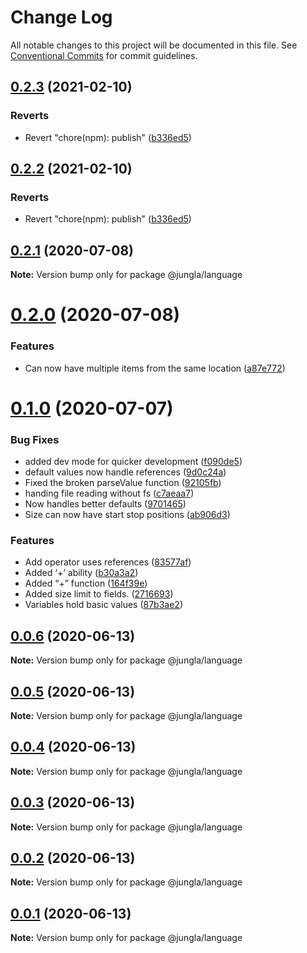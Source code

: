 # Change Log

All notable changes to this project will be documented in this file.
See [Conventional Commits](https://conventionalcommits.org) for commit guidelines.

## [0.2.3](https://github.com/crazywolf132/Jungla/compare/@jungla/language@0.2.2...@jungla/language@0.2.3) (2021-02-10)


### Reverts

* Revert "chore(npm): publish" ([b336ed5](https://github.com/crazywolf132/Jungla/commit/b336ed5acd34c7afdcca32a25c364f9c9b849271))





## [0.2.2](https://github.com/crazywolf132/Jungla/compare/@jungla/language@0.2.2...@jungla/language@0.2.2) (2021-02-10)


### Reverts

* Revert "chore(npm): publish" ([b336ed5](https://github.com/crazywolf132/Jungla/commit/b336ed5acd34c7afdcca32a25c364f9c9b849271))





## [0.2.1](https://github.com/crazywolf132/Jungla/compare/@jungla/language@0.2.0...@jungla/language@0.2.1) (2020-07-08)

**Note:** Version bump only for package @jungla/language





# [0.2.0](https://github.com/crazywolf132/Jungla/compare/@jungla/language@0.1.0...@jungla/language@0.2.0) (2020-07-08)


### Features

* Can now have multiple items from the same location ([a87e772](https://github.com/crazywolf132/Jungla/commit/a87e77289950466d684e85047f77f8b020471f4e))





# [0.1.0](https://github.com/crazywolf132/Jungla/compare/@jungla/language@0.0.6...@jungla/language@0.1.0) (2020-07-07)

### Bug Fixes

-   added dev mode for quicker development ([f090de5](https://github.com/crazywolf132/Jungla/commit/f090de5e0ecc0a777ecbf40689d18cb392690fa9))
-   default values now handle references ([9d0c24a](https://github.com/crazywolf132/Jungla/commit/9d0c24a65b420c644866e787fffb3dd5b4ad5189))
-   Fixed the broken parseValue function ([92105fb](https://github.com/crazywolf132/Jungla/commit/92105fbbaf15ae55f0654160e701f0538b66ebef))
-   handing file reading without fs ([c7aeaa7](https://github.com/crazywolf132/Jungla/commit/c7aeaa72417abae6cd09f7c47cf3da6b271fe973))
-   Now handles better defaults ([9701465](https://github.com/crazywolf132/Jungla/commit/9701465ffb2ecce111068b4b40e21c3840c4fb30))
-   Size can now have start stop positions ([ab906d3](https://github.com/crazywolf132/Jungla/commit/ab906d3e429a1ed43ceb63ffb4af6e94fc9c0bd1))

### Features

-   Add operator uses references ([83577af](https://github.com/crazywolf132/Jungla/commit/83577af37299d220d51ff950e3eaef4323f604c9))
-   Added ‘+’ ability ([b30a3a2](https://github.com/crazywolf132/Jungla/commit/b30a3a24b541175a8cd83cd4bf530680bf8533f2))
-   Added “+” function ([164f39e](https://github.com/crazywolf132/Jungla/commit/164f39e43bd26b33555471030d5848460e7790cc))
-   Added size limit to fields. ([2716693](https://github.com/crazywolf132/Jungla/commit/2716693aee8069e451f78a5a03a400ef2885adba))
-   Variables hold basic values ([87b3ae2](https://github.com/crazywolf132/Jungla/commit/87b3ae2347bc67a684dda40bfa883715d0a95e75))

## [0.0.6](https://github.com/crazywolf132/Jungla/compare/@jungla/language@0.0.5...@jungla/language@0.0.6) (2020-06-13)

**Note:** Version bump only for package @jungla/language

## [0.0.5](https://github.com/crazywolf132/Jungla/compare/@jungla/language@0.0.4...@jungla/language@0.0.5) (2020-06-13)

**Note:** Version bump only for package @jungla/language

## [0.0.4](https://github.com/crazywolf132/Jungla/compare/@jungla/language@0.0.3...@jungla/language@0.0.4) (2020-06-13)

**Note:** Version bump only for package @jungla/language

## [0.0.3](https://github.com/crazywolf132/Jungla/compare/@jungla/language@0.0.2...@jungla/language@0.0.3) (2020-06-13)

**Note:** Version bump only for package @jungla/language

## [0.0.2](https://github.com/crazywolf132/Jungla/compare/@jungla/language@0.0.1...@jungla/language@0.0.2) (2020-06-13)

**Note:** Version bump only for package @jungla/language

## [0.0.1](https://github.com/crazywolf132/Jungla/compare/@jungla/language@0.0.1...@jungla/language@0.0.1) (2020-06-13)

**Note:** Version bump only for package @jungla/language
